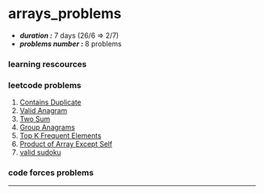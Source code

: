 # arrays_problems

* ***duration :*** 7 days (26/6 => 2/7)
* ***problems number :*** 8 problems

### learning rescources

### leetcode problems
1.	[Contains Duplicate](https://leetcode.com/problems/contains-duplicate/) 
2.	[Valid Anagram](https://leetcode.com/problems/valid-anagram/)
3.	[Two Sum](https://leetcode.com/problems/two-sum/)
4.	[Group Anagrams](https://leetcode.com/problems/group-anagrams/) 
5.	[Top K Frequent Elements](https://leetcode.com/problems/top-k-frequent-elements/)
6.	[Product of Array Except Self](https://leetcode.com/problems/product-of-array-except-self/)
7.	 [valid sudoku](https://leetcode.com/problems/valid-sudoku/)

### code forces problems

---------------
